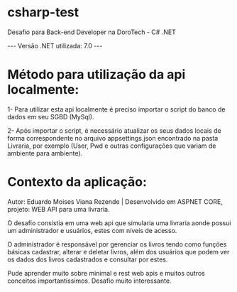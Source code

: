 # csharp-test
Desafio para Back-end Developer na DoroTech - C# .NET

--- Versão .NET utilizada: 7.0 ---

# Método para utilização da api localmente:

1- Para utilizar esta api localmente é preciso importar o script do banco de dados em seu SGBD (MySql).

2- Após importar o script, é necessário atualizar os seus dados locais de forma correspondente no arquivo appsettings.json encontrado na pasta Livraria, por exemplo (User, Pwd e outras configurações que variam de ambiente para ambiente). 

# Contexto da aplicação:

Autor: Eduardo Moises Viana Rezende | Desenvolvido em ASPNET CORE, projeto: WEB API para uma livraria.

O desafio consistia em uma web api que simularia uma livraria aonde possui um administrador e usuários, estes com níveis de acesso. 

O administrador é responsável por gerenciar os livros tendo como funções básicas cadastrar, alterar e deletar livros, além dos usuários que podem ver os dados dos livros cadastrados e consultar por estes.

Pude aprender muito sobre minimal e rest web apis e muitos outros conceitos importantíssimos.
Desafio muito interessante.
